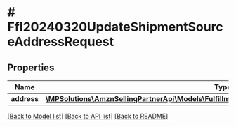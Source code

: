 # # FfI20240320UpdateShipmentSourceAddressRequest

## Properties

Name | Type | Description | Notes
------------ | ------------- | ------------- | -------------
**address** | [**\MPSolutions\AmznSellingPartnerApi\Models\FulfillmentInbound20240320\FfI20240320AddressInput**](FfI20240320AddressInput.md) |  |

[[Back to Model list]](../../README.md#models) [[Back to API list]](../../README.md#endpoints) [[Back to README]](../../README.md)
